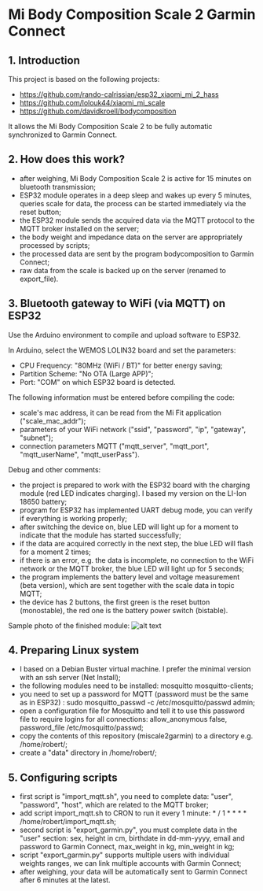 # Mi Body Composition Scale 2 Garmin Connect

## 1. Introduction
This project is based on the following projects:
- https://github.com/rando-calrissian/esp32_xiaomi_mi_2_hass
- https://github.com/lolouk44/xiaomi_mi_scale
- https://github.com/davidkroell/bodycomposition

It allows the Mi Body Composition Scale 2 to be fully automatic synchronized to Garmin Connect.

## 2. How does this work?
 - after weighing, Mi Body Composition Scale 2 is active for 15 minutes on bluetooth transmission;
 - ESP32 module operates in a deep sleep and wakes up every 5 minutes, queries scale for data, the process can be started immediately via the reset button;
 - the ESP32 module sends the acquired data via the MQTT protocol to the MQTT broker installed on the server;
 - the body weight and impedance data on the server are appropriately processed by scripts;
 - the processed data are sent by the program bodycomposition to Garmin Connect;
 - raw data from the scale is backed up on the server (renamed to export_file).
 
## 3. Bluetooth gateway to WiFi (via MQTT) on ESP32
Use the Arduino environment to compile and upload software to ESP32.

In Arduino, select the WEMOS LOLIN32 board and set the parameters:
- CPU Frequency: "80MHz (WiFi / BT)" for better energy saving;
- Partition Scheme: "No OTA (Large APP)";
- Port: "COM" on which ESP32 board is detected.

The following information must be entered before compiling the code:
- scale's mac address, it can be read from the Mi Fit application ("scale_mac_addr");
- parameters of your WiFi network ("ssid", "password", "ip", "gateway", "subnet");
- connection parameters MQTT ("mqtt_server", "mqtt_port", "mqtt_userName", "mqtt_userPass").

Debug and other comments:
- the project is prepared to work with the ESP32 board with the charging module (red LED indicates charging). I based my version on the LI-Ion 18650 battery;
- program for ESP32 has implemented UART debug mode, you can verify if everything is working properly;
- after switching the device on, blue LED will light up for a moment to indicate that the module has started successfully;
- if the data are acquired correctly in the next step, the blue LED will flash for a moment 2 times;
- if there is an error, e.g. the data is incomplete, no connection to the WiFi network or the MQTT broker, the blue LED will light up for 5 seconds;
- the program implements the battery level and voltage measurement (beta version), which are sent together with the scale data in topic MQTT;
- the device has 2 buttons, the first green is the reset button (monostable), the red one is the battery power switch (bistable).

Sample photo of the finished module:
![alt text](http://icebox.pl/garmin/esp32.jpg)

## 4. Preparing Linux system
- I based on a Debian Buster virtual machine. I prefer the minimal version with an ssh server (Net Install);
- the following modules need to be installed: mosquitto mosquitto-clients;
- you need to set up a password for MQTT (password must be the same as in ESP32) : sudo mosquitto_passwd -c /etc/mosquitto/passwd admin;
- open a configuration file for Mosquitto and tell it to use this password file to require logins for all connections: allow_anonymous false,
password_file /etc/mosquitto/passwd;
- copy the contents of this repository (miscale2garmin) to a directory e.g. /home/robert/;
- create a "data" directory in /home/robert/;

## 5. Configuring scripts
- first script is "import_mqtt.sh", you need to complete data: "user", "password", "host", which are related to the MQTT broker;
- add script import_mqtt.sh to CRON to run it every 1 minute: * / 1 * * * * /home/robert/import_mqtt.sh;
- second script is "export_garmin.py", you must complete data in the "user" section: sex, height in cm, birthdate in dd-mm-yyyy, email and password to Garmin Connect, max_weight in kg, min_weight in kg;
- script "export_garmin.py" supports multiple users with individual weights ranges, we can link multiple accounts with Garmin Connect;
- after weighing, your data will be automatically sent to Garmin Connect after 6 minutes at the latest.
